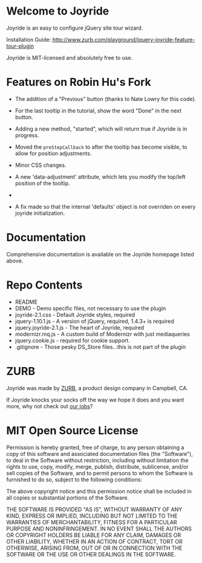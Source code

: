 Welcome to Joyride
=====================

Joyride is an easy to configure jQuery site tour wizard.

Installation Guide:      http://www.zurb.com/playground/jquery-joyride-feature-tour-plugin

Joyride is MIT-licensed and absolutely free to use.

Features on Robin Hu's Fork
=============

* The addition of a "Previous" button (thanks to Nate Lowry for this code).
* For the last tooltip in the tutorial, show the word "Done" in the next button.
* Adding a new method, "started", which will return true if Joyride is in progress.
* Moved the `preStepCallback` to after the tooltip has become visible, to allow for position adjustments.
* Minor CSS changes.
* A new 'data-adjustment' attribute, which lets you modify the top/left position of the tooltip.

    <li data-id="element-1" data-adjustment="30,-20"></li>


* A fix made so that the internal 'defaults' object is not overriden on every joyride initialization.

Documentation
==============

Comprehensive documentation is available on the Joyride homepage listed above.

Repo Contents
=============

* README
* DEMO - Demo specific files, not necessary to use the plugin
* joyride-2.1.css - Default Joyride styles, required
* jquery-1.10.1.js - A version of jQuery, required, 1.4.3+ is required
* jquery.joyride-2.1.js - The heart of Joyride, required
* modernizr.mq.js - A custom build of Modernizr with just mediaqueries
* jquery.cookie.js - required for cookie support.
* .gitignore - Those pesky DS_Store files...this is not part of the plugin

ZURB
====

Joyride was made by [ZURB](http://www.zurb.com), a product design company in Campbell, CA.

If Joyride knocks your socks off the way we hope it does and you want more, why not check out [our jobs](http://www.zurb.com/talent/jobs)?

MIT Open Source License
=======================

Permission is hereby granted, free of charge, to any person obtaining a copy of this software and associated documentation files (the "Software"), to deal in the Software without restriction, including without limitation the rights to use, copy, modify, merge, publish, distribute, sublicense, and/or sell copies of the Software, and to permit persons to whom the Software is furnished to do so, subject to the following conditions:

The above copyright notice and this permission notice shall be included in all copies or substantial portions of the Software.

THE SOFTWARE IS PROVIDED "AS IS", WITHOUT WARRANTY OF ANY KIND, EXPRESS OR IMPLIED, INCLUDING BUT NOT LIMITED TO THE WARRANTIES OF MERCHANTABILITY, FITNESS FOR A PARTICULAR PURPOSE AND NONINFRINGEMENT. IN NO EVENT SHALL THE AUTHORS OR COPYRIGHT HOLDERS BE LIABLE FOR ANY CLAIM, DAMAGES OR OTHER LIABILITY, WHETHER IN AN ACTION OF CONTRACT, TORT OR OTHERWISE, ARISING FROM, OUT OF OR IN CONNECTION WITH THE SOFTWARE OR THE USE OR OTHER DEALINGS IN THE SOFTWARE.
